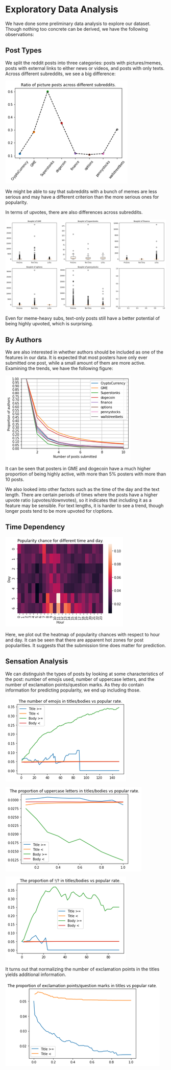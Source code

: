 # Exploratory Data Analysis

We have done some preliminary data analysis to explore our dataset. Though nothing too concrete can be derived, we have the following observations:

## Post Types
We split the reddit posts into three categories: posts with pictures/memes, posts with external links to either news or videos, and posts with only texts. Across different subreddits, we see a big difference:

![Meme ratio](../figures/meme_ratio.png)

We might be able to say that subreddits with a bunch of memes are less serious and may have a different criterion than the more serious ones for popularity.
    
In terms of upvotes, there are also differences across subreddits.

![Different Types](../figures/box_plots_different_types.png)

Even for meme-heavy subs, text-only posts still have a better potential of being highly upvoted, which is surprising.

## By Authors

We are also interested in whether authors should be included as one of the features in our data. It is expected that most posters have only ever submitted one post, while a small amount of them are more active. Examining the trends, we have the following figure:

![Author Contribution](../figures/author_contributions.png)

    
It can be seen that posters in GME and dogecoin have a much higher proportion of being highly active, with more than 5\% posters with more than 10 posts.

    
We also looked into other factors such as the time of the day and the text length. There are certain periods of times where the posts have a higher upvote ratio (upvotes/downvotes), so it indicates that including it as a feature may be sensible. For text lengths, it is harder to see a trend, though longer posts tend to be more upvoted for r/options.

## Time Dependency

![Upvotes vs Time](../figures/Popularity_vs_day_and_hour.png)

Here, we plot out the heatmap of popularity chances with respect to hour and day. It can be seen that there are apparent hot zones for post popularities. It suggests that the submission time does matter for prediction.

## Sensation Analysis

We can distinguish the types of posts by looking at some characteristics of the post: number of emojis used, number of uppercase letters, and the number of exclamation points/question marks. As they do contain information for predicting popularity, we end up including those.

![Number of Emoji Counts](../figures/Popularity_vs_emojis.png)

![Number of Uppercase Letters](../figures/Popularity_vs_uppercase.png)

![Number of Exclamation Points](../figures/Popularity_vs_exclamation.png)

It turns out that normalizing the number of exclamation points in the titles yields additional information.

![Normalized Number of Exclamation Points](../figures/normalized_title_EQ.png)

